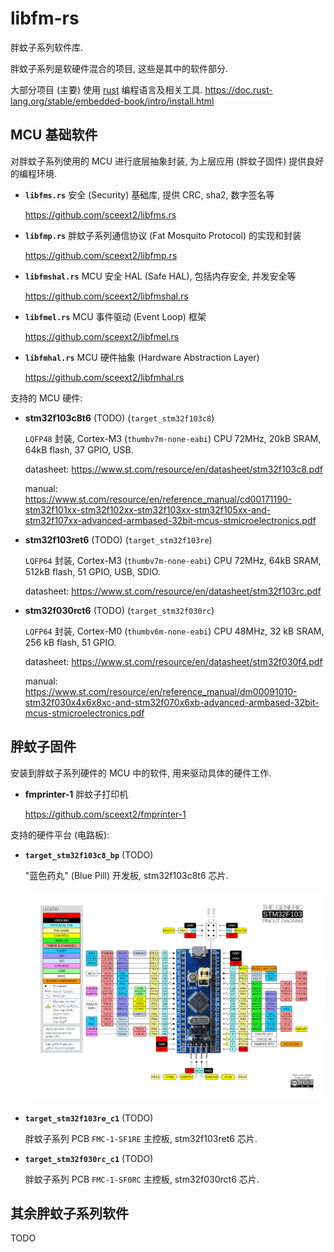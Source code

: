 # libfm-rs

胖蚊子系列软件库.

胖蚊子系列是软硬件混合的项目, 这些是其中的软件部分.

大部分项目 (主要) 使用 [rust](https://www.rust-lang.org/) 编程语言及相关工具.
<https://doc.rust-lang.org/stable/embedded-book/intro/install.html>


## MCU 基础软件

对胖蚊子系列使用的 MCU 进行底层抽象封装, 为上层应用 (胖蚊子固件) 提供良好的编程环境.

+ **`libfms.rs`**  安全 (Security) 基础库, 提供 CRC, sha2, 数字签名等

  <https://github.com/sceext2/libfms.rs>

+ **`libfmp.rs`**  胖蚊子系列通信协议 (Fat Mosquito Protocol) 的实现和封装

  <https://github.com/sceext2/libfmp.rs>

+ **`libfmshal.rs`**  MCU 安全 HAL (Safe HAL), 包括内存安全, 并发安全等

  <https://github.com/sceext2/libfmshal.rs>

+ **`libfmel.rs`**  MCU 事件驱动 (Event Loop) 框架

  <https://github.com/sceext2/libfmel.rs>

+ **`libfmhal.rs`**  MCU 硬件抽象 (Hardware Abstraction Layer)

  <https://github.com/sceext2/libfmhal.rs>

支持的 MCU 硬件:

+ **stm32f103c8t6** (TODO) (`target_stm32f103c8`)

  `LQFP48` 封装, Cortex-M3 (`thumbv7m-none-eabi`) CPU 72MHz, 20kB SRAM, 64kB flash, 37 GPIO, USB.

  datasheet: <https://www.st.com/resource/en/datasheet/stm32f103c8.pdf>

  manual: <https://www.st.com/resource/en/reference_manual/cd00171190-stm32f101xx-stm32f102xx-stm32f103xx-stm32f105xx-and-stm32f107xx-advanced-armbased-32bit-mcus-stmicroelectronics.pdf>

+ **stm32f103ret6** (TODO) (`target_stm32f103re`)

  `LQFP64` 封装, Cortex-M3 (`thumbv7m-none-eabi`) CPU 72MHz, 64kB SRAM, 512kB flash, 51 GPIO, USB, SDIO.

  datasheet: <https://www.st.com/resource/en/datasheet/stm32f103rc.pdf>

+ **stm32f030rct6** (TODO) (`target_stm32f030rc`)

  `LQFP64` 封装, Cortex-M0 (`thumbv6m-none-eabi`) CPU 48MHz, 32 kB SRAM, 256 kB flash, 51 GPIO.

  datasheet: <https://www.st.com/resource/en/datasheet/stm32f030f4.pdf>

  manual: <https://www.st.com/resource/en/reference_manual/dm00091010-stm32f030x4x6x8xc-and-stm32f070x6xb-advanced-armbased-32bit-mcus-stmicroelectronics.pdf>


## 胖蚊子固件

安装到胖蚊子系列硬件的 MCU 中的软件, 用来驱动具体的硬件工作.

+ **fmprinter-1** 胖蚊子打印机

  <https://github.com/sceext2/fmprinter-1>

支持的硬件平台 (电路板):

+ **`target_stm32f103c8_bp`** (TODO)

  "蓝色药丸" (Blue Pill) 开发板, stm32f103c8t6 芯片.

  ![Blue Pill](./stm32f103-pinout-diagram.png)

+ **`target_stm32f103re_c1`** (TODO)

  胖蚊子系列 PCB `FMC-1-SF1RE` 主控板, stm32f103ret6 芯片.

+ **`target_stm32f030rc_c1`** (TODO)

  胖蚊子系列 PCB `FMC-1-SF0RC` 主控板, stm32f030rct6 芯片.


## 其余胖蚊子系列软件

TODO
